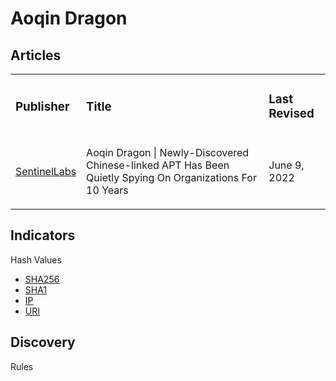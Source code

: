 # Aoqin Dragon

## Articles
<table>
  <tr>
    <td>
      <h3>Publisher</h3>
    </td>
    <td>
      <h3>Title</h3>
    </td>
    <td>
      <h3>Last Revised</h3>
    </td>
  </tr>
  <tr>
    <td>
      <a href="https://www.sentinelone.com/labs/aoqin-dragon-newly-discovered-chinese-linked-apt-has-been-quietly-spying-on-organizations-for-10-years/">SentinelLabs</a>
    </td>
    <td>
      <p>Aoqin Dragon | Newly-Discovered Chinese-linked APT Has Been Quietly Spying On Organizations For 10 Years</p>
    </td>
    <td>
      <p>June 9, 2022</p>
    </td>
  </tr>
</table>

## Indicators
Hash Values
- <a href="https://github.com/PudgyDragon/IOCs/blob/main/All/Aoqin%20Dragon/samples.sha256">SHA256</a>
- <a href="https://github.com/PudgyDragon/IOCs/blob/main/All/Aoqin%20Dragon/samples.sha1">SHA1</a>
- <a href="https://github.com/PudgyDragon/IOCs/blob/main/All/Aoqin%20Dragon/IPs.txt">IP</a>
- <a href="https://github.com/PudgyDragon/IOCs/blob/main/All/Aoqin%20Dragon/uri.txt">URI</a>

## Discovery
Rules
